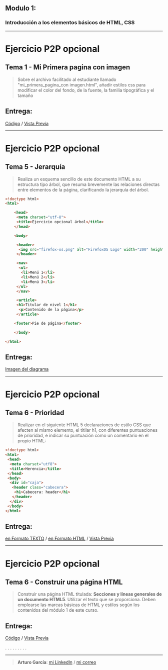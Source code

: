 ﻿Modulo 1:---### Introducción a los elementos básicos de HTML, CSS---# Ejercicio P2P opcional## Tema 1 - Mi Primera pagina con imagen> Sobre el archivo facilitado al estudiante llamado "mi_primera_pagina_con imagen.html", añadir estilos css para modificar el color del fondo, de la fuente, la familia tipográfica y el tamaño## Entrega:[Código](https://raw.githubusercontent.com/GarciaGArturo/moocHTML5/master/mod_01/mi_primera_pagina_con_imagen.html) / [Vista Previa](https://garciagarturo.github.io/moocHTML5/mod_01/mi_primera_pagina_con_imagen.html)---# Ejercicio P2P opcional## Tema 5 - Jerarquía> Realiza un esquema sencillo de este documento HTML a su estructura tipo árbol, que resuma brevemente las relaciones directas entre elementos de la página, clarificando la jerarquía del árbol.```html<!doctype html><html>	<head>	 <meta charset="utf-8">	 <title>Ejercicio opcional árbol</title>	</head>	<body>	 <header>	  <img src="firefox-os.png" alt="FirefoxOS Logo" width="200" height="164">	 </header>	 <nav>	  <ul>	   <li>Menú 1</li> 	   <li>Menú 2</li> 	   <li>Menú 3</li> 	 </ul>	 </nav>	 <article> 	 <h1>Titular de nivel 1</h1>	  <p>Contenido de la página</p>	 </article>	<footer>Pie de página</footer>	</body></html>```## Entrega:[Imagen del diagrama](https://garciagarturo.github.io/moocHTML5/mod_01/esquema-arbol.jpg) ---# Ejercicio P2P opcional## Tema 6 - Prioridad> Realizar en el siguiente HTML 5 declaraciones de estilo CSS que afecten al mismo elemento, el titilar h1, con diferentes puntuaciones de prioridad, e indicar su puntuación como un comentario en el propio HTML:```html<!doctype html><html> <head>  <meta charset="utf­8">  <title>Herencia</title> </head> <body>  <div id="caja">   <header class="cabecera">    <h1>Cabecera: header</h1>   </header>  </div> </body></html>```## Entrega:[en Formato TEXTO](https://garciagarturo.github.io/moocHTML5/mod_01/prioridad.txt) / [en Formato HTML](https://raw.githubusercontent.com/GarciaGArturo/moocHTML5/master/mod_01/prioridad.html) / [Vista Previa](https://garciagarturo.github.io/moocHTML5/mod_01/prioridad.html)---# Ejercicio P2P opcional## Tema 6 - Construir una página HTML> Construir una página HTML titulada: **Secciones y líneas generales de un documento HTML5**. Utilizar el texto que se proporciona. Deben emplearse las marcas básicas de HTML y estilos según los contenidos del módulo 1 de este curso.## Entrega:[Código](https://raw.githubusercontent.com/GarciaGArturo/moocHTML5/master/mod_01/secciones_y_lineas_generales.html) / [Vista Previa](https://garciagarturo.github.io/moocHTML5/mod_01/secciones_y_lineas_generales.html).........---> **Arturo García**:[mi LinkedIn](https://linkedin.com/in/garciagarturo)/ [mi correo](http://www.google.com/recaptcha/mailhide/d?k=01EB2NAIZ_2uEkjscDfJ-bHw==&c=p_0f-7ykHrzq1gLxRsjytRf7dlTywPveTBibi7Svqi8=)